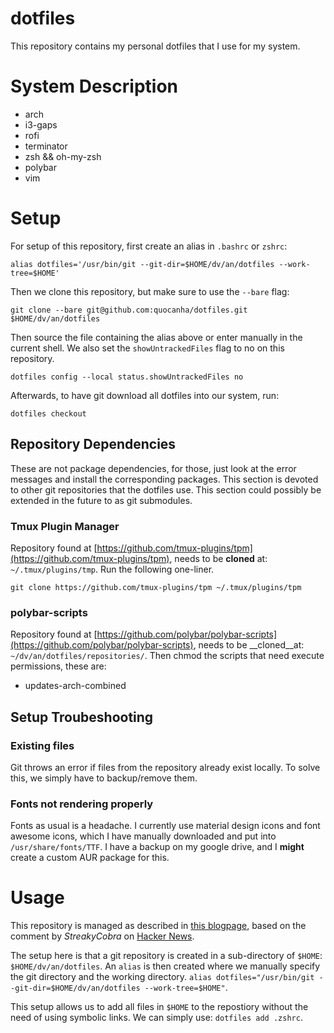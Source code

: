 # dotfiles
This repository contains my personal dotfiles that I use for my system.

# System Description
* arch
* i3-gaps
* rofi
* terminator
* zsh && oh-my-zsh
* polybar
* vim

# Setup
For setup of this repository, first create an alias in `.bashrc` or `zshrc`:
```
alias dotfiles='/usr/bin/git --git-dir=$HOME/dv/an/dotfiles --work-tree=$HOME'
```
Then we clone this repository, but make sure to use the `--bare` flag:
```
git clone --bare git@github.com:quocanha/dotfiles.git $HOME/dv/an/dotfiles
```
Then source the file containing the alias above or enter manually in the current shell.
We also set the `showUntrackedFiles` flag to no on this repository.
```
dotfiles config --local status.showUntrackedFiles no
```
Afterwards, to have git download all dotfiles into our system, run:
```
dotfiles checkout
```

## Repository Dependencies
These are not package dependencies, for those, just look at the error messages and install the corresponding packages. This section is devoted to other git repositories that the dotfiles use. This section could possibly be extended in the future to as git submodules.

### Tmux Plugin Manager
Repository found at [https://github.com/tmux-plugins/tpm](https://github.com/tmux-plugins/tpm), needs to be __cloned__ at: `~/.tmux/plugins/tmp`. Run the following one-liner.
```
git clone https://github.com/tmux-plugins/tpm ~/.tmux/plugins/tpm
```

### polybar-scripts
Repository found at [https://github.com/polybar/polybar-scripts](https://github.com/polybar/polybar-scripts), needs to be __cloned__at: `~/dv/an/dotfiles/repositories/`. Then chmod the scripts that need execute permissions, these are:
* updates-arch-combined

## Setup Troubeshooting
### Existing files
Git throws an error if files from the repository already exist locally.
To solve this, we simply have to backup/remove them.
### Fonts not rendering properly
Fonts as usual is a headache. I currently use material design icons and font awesome icons, which I have manually downloaded and put into `/usr/share/fonts/TTF`. I have a backup on my google drive, and I __might__ create a custom AUR package for this.

# Usage 
This repository is managed as described in [this blogpage](https://atlassian.com/git/tutorials/dotfiles), based on the comment by *StreakyCobra* on [Hacker News](https://news.ycombinator.com/item?id=11070797).

The setup here is that a git repository is created in a sub-directory of `$HOME`: `$HOME/dv/an/dotfiles`. An `alias` is then created where we manually specify the git directory and the working directory. `alias dotfiles="/usr/bin/git --git-dir=$HOME/dv/an/dotfiles --work-tree=$HOME"`.

This setup allows us to add all files in `$HOME` to the repostiory without the need of using symbolic links. We can simply use: `dotfiles add .zshrc`.

